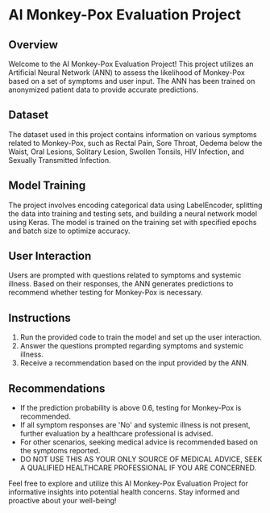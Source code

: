 # AI Monkey-Pox Evaluation Project

## Overview
Welcome to the AI Monkey-Pox Evaluation Project! This project utilizes an Artificial Neural Network (ANN) to assess the likelihood of Monkey-Pox based on a set of symptoms and user input. The ANN has been trained on anonymized patient data to provide accurate predictions.

## Dataset
The dataset used in this project contains information on various symptoms related to Monkey-Pox, such as Rectal Pain, Sore Throat, Oedema below the Waist, Oral Lesions, Solitary Lesion, Swollen Tonsils, HIV Infection, and Sexually Transmitted Infection.

## Model Training
The project involves encoding categorical data using LabelEncoder, splitting the data into training and testing sets, and building a neural network model using Keras. The model is trained on the training set with specified epochs and batch size to optimize accuracy.

## User Interaction
Users are prompted with questions related to symptoms and systemic illness. Based on their responses, the ANN generates predictions to recommend whether testing for Monkey-Pox is necessary.

## Instructions
1. Run the provided code to train the model and set up the user interaction.
2. Answer the questions prompted regarding symptoms and systemic illness.
3. Receive a recommendation based on the input provided by the ANN.

## Recommendations
- If the prediction probability is above 0.6, testing for Monkey-Pox is recommended.
- If all symptom responses are 'No' and systemic illness is not present, further evaluation by a healthcare professional is advised.
- For other scenarios, seeking medical advice is recommended based on the symptoms reported.
- DO NOT USE THIS AS YOUR ONLY SOURCE OF MEDICAL ADVICE, SEEK A QUALIFIED HEALTHCARE PROFESSIONAL IF YOU ARE CONCERNED.

Feel free to explore and utilize this AI Monkey-Pox Evaluation Project for informative insights into potential health concerns. Stay informed and proactive about your well-being!
